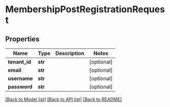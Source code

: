 # MembershipPostRegistrationRequest


## Properties
Name | Type | Description | Notes
------------ | ------------- | ------------- | -------------
**tenant_id** | **str** |  | [optional] 
**email** | **str** |  | [optional] 
**username** | **str** |  | [optional] 
**password** | **str** |  | [optional] 

[[Back to Model list]](../README.md#documentation-for-models) [[Back to API list]](../README.md#documentation-for-api-endpoints) [[Back to README]](../README.md)


